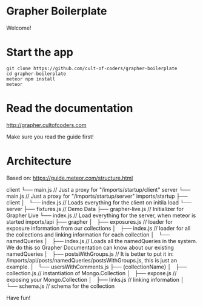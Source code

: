 Grapher Boilerplate
===================

Welcome!

Start the app
=============

```
git clone https://github.com/cult-of-coders/grapher-boilerplate
cd grapher-boilerplate
meteor npm install
meteor
```

Read the documentation
======================

http://grapher.cultofcoders.com

Make sure you read the guide first!

Architecture
============

Based on: https://guide.meteor.com/structure.html


client
└── main.js // Just a proxy for "/imports/startup/client"
server
└── main.js // Just a proxy for "/imports/startup/server"
imports/startup
├── client
│   └── index.js // Loads everything for the client on initila load
└── server
    ├── fixtures.js // Demo Data
    ├── grapher-live.js // Initializer for Grapher Live
    └── index.js // Load everything for the server, when meteor is started
imports/api
├── grapher
│   ├── exposures.js // loader for exposure information from our collections
│   ├── index.js // loader for all the collections and linking information for each collection
│   └── namedQueries
│       ├── index.js // Loads all the namedQueries in the system. We do this so Grapher Documentation can know about our existing namedQueries
│       ├── postsWithGroups.js // It is better to put it in: /imports/api/posts/namedQueries/postsWithGroups.js, this is just an example.
│       └── usersWithComments.js
├── {collectionName}
│   ├── collection.js // instantiation of Mongo.Collection
│   ├── expose.js // exposing your Mongo.Collection
│   ├── links.js // linking information
│   └── schema.js // schema for the collection

Have fun!
